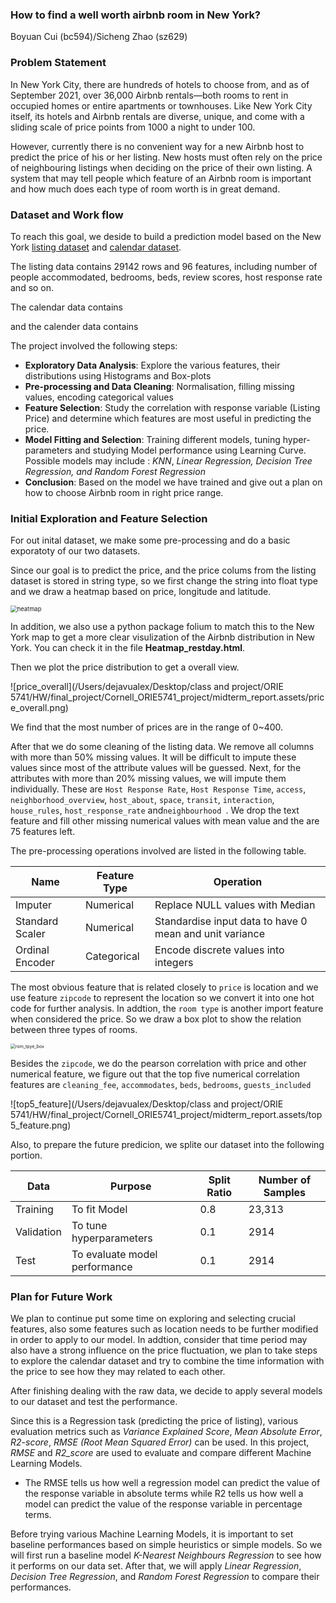 ### How to find a well worth airbnb room in New York?

Boyuan Cui (bc594)/Sicheng Zhao (sz629)

### Problem Statement

In New York City, there are hundreds of hotels to choose from, and as of September 2021, over 36,000 Airbnb rentals—both rooms to rent in occupied homes or entire apartments or townhouses. Like New York City itself, its hotels and Airbnb rentals are diverse, unique, and come with a sliding scale of price points from 1000 a night to under 100.

However, currently there is no convenient way for a new Airbnb host to predict the price of his or her listing. New hosts must often rely on the price of neighbouring listings when deciding on the price of their own listing. A system that may tell people which feature of an Airbnb room is important and how much does each type of room worth is in great demand.

### Dataset and Work flow

To reach this goal, we deside to build a prediction model based on the New York [listing dataset](https://www.kaggle.com/c/airbnblala/data?select=analysisData.csv) and [calendar dataset](http://data.insideairbnb.com/united-states/ny/new-york-city/2021-09-01/data/calendar.csv.gz). 

The listing data contains 29142 rows and 96 features, including number of people accommodated, bedrooms, beds, review scores, host response rate and so on.

The calendar data contains 

and the calender data contains

The project involved the following steps:

- **Exploratory Data Analysis**: Explore the various features, their distributions using Histograms and Box-plots
- **Pre-processing and Data Cleaning**: Normalisation, filling missing values, encoding categorical values
- **Feature Selection**: Study the correlation with response variable (Listing Price) and determine which features are most useful in predicting the price.
- **Model Fitting and Selection**: Training different models, tuning hyper-parameters and studying Model performance using Learning Curve. Possible models may include : *KNN*,  *Linear Regression, Decision Tree Regression, and Random Forest Regression*
- **Conclusion**: Based on the model we have trained and give out a plan on how to choose Airbnb room in right price range.

### Initial Exploration and Feature Selection

For out inital dataset, we make some pre-processing and do a basic exporatoty of our two datasets. 

Since our goal is to predict the price, and the price colums from the listing dataset is stored in string type, so we first change the string into float type and we draw a heatmap based on price, longitude and latitude.

<img src="/Users/dejavualex/Desktop/class and project/ORIE 5741/HW/final_project/Cornell_ORIE5741_project/midterm_report.assets/heatmap.png" alt="heatmap" style="zoom: 67%;" />

In addition, we also use a python package folium to match this to the New York map to get a more clear visulization of the Airbnb distribution in New York. You can check it in the file **Heatmap_restday.html**.

Then we plot the price distribution to get a overall view.

![price_overall](/Users/dejavualex/Desktop/class and project/ORIE 5741/HW/final_project/Cornell_ORIE5741_project/midterm_report.assets/price_overall.png)

We find that the most number of prices are in the range of 0~400. 

 After that we do some cleaning of the listing data. We remove all columns with more than 50% missing values. It will be difficult to impute these values since most of the attribute values will be guessed. Next, for the attributes with more than 20% missing values, we will impute them individually. These are `Host Response Rate`, `Host Response Time`,  `access`,  `neighborhood_overview`, `host_about`, `space`, `transit`, `interaction`, `house_rules`, `host_response_rate` and`neighbourhood `. We drop the text feature and fill other missing numerical values with mean value and the are 75 features left. 

The pre-processing operations involved are listed in the following table.

| Name            | Feature Type | Operation                                               |
| --------------- | ------------ | ------------------------------------------------------- |
| Imputer         | Numerical    | Replace NULL values with Median                         |
| Standard Scaler | Numerical    | Standardise input data to have 0 mean and unit variance |
| Ordinal Encoder | Categorical  | Encode discrete values into integers                    |

The most obvious feature that is related closely to `price` is location and we use feature `zipcode` to represent the location so we convert it into one hot code for further analysis. In addtion, the `room type` is another import feature when considered the price. So we draw a box plot to show the relation between three types of rooms.

<img src="/Users/dejavualex/Desktop/class and project/ORIE 5741/HW/final_project/Cornell_ORIE5741_project/midterm_report.assets/rom_tpye_box.png" alt="rom_tpye_box" style="zoom: 50%;" />

Besides the `zipcode`, we do the pearson correlation with price and other numerical feature, we figure out that the top five numerical correlation features are `cleaning_fee`, `accommodates`, `beds`, `bedrooms`, `guests_included`

![top5_feature](/Users/dejavualex/Desktop/class and project/ORIE 5741/HW/final_project/Cornell_ORIE5741_project/midterm_report.assets/top5_feature.png)

Also, to prepare the future predicion, we splite our dataset into the following portion.

| Data       | Purpose                       | Split Ratio | Number of Samples |
| ---------- | ----------------------------- | ----------- | ----------------- |
| Training   | To fit Model                  | 0.8         | 23,313            |
| Validation | To tune hyperparameters       | 0.1         | 2914              |
| Test       | To evaluate model performance | 0.1         | 2914              |

### Plan for Future Work

We plan to continue put some time on exploring and selecting crucial features, also some features such as location needs to be further modified in order to apply to our model. In addtion, consider that time period may also have a strong influence on the price fluctuation, we plan to take steps to explore the calendar dataset and try to combine the time information with the price to see how they may related to each other.

After finishing dealing with the raw data, we decide to apply several models to our dataset and test the performance. 

Since this is a Regression task (predicting the price of listing), various evaluation metrics such as *Variance Explained Score*, *Mean Absolute Error*, *R2-score*, *RMSE (Root Mean Squared Error)* can be used. In this project, *RMSE* and *R2_score* are used to evaluate and compare different Machine Learning Models.

- The RMSE tells us how well a regression model can predict the value of the response variable in absolute terms while R2 tells us how well a model can predict the value of the response variable in percentage terms.

Before trying various Machine Learning Models, it is important to set baseline performances based on simple heuristics or simple models. So we will first run a baseline model *K-Nearest Neighbours Regression* to see how it performs on our data set. After that, we will apply *Linear Regression*, *Decision Tree Regression*, and *Random Forest Regression* to compare their performances.

